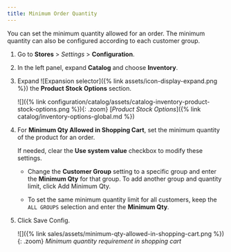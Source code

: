 ```yaml
---
title: Minimum Order Quantity
---
```


You can set the minimum quantity allowed for an order. The minimum quantity can also be configured according to each customer group.

1. Go to **Stores** > _Settings_ > **Configuration**.

1. In the left panel, expand **Catalog** and choose **Inventory**.

1. Expand ![Expansion selector]({% link assets/icon-display-expand.png %}) the **Product Stock Options** section.

   ![]({% link configuration/catalog/assets/catalog-inventory-product-stock-options.png %}){: .zoom}
   [_Product Stock Options_]({% link catalog/inventory-options-global.md %})

1. For **Minimum Qty Allowed in Shopping Cart**, set the minimum quantity of the product for an order.

    If needed, clear the **Use system value** checkbox to modify these settings.

    - Change the **Customer Group** setting to a specific group and enter the **Minimum Qty** for that group. To add another group and quantity limit, click <span class="btn">Add Minimum Qty<span class="btn">.

    - To set the same minimum quantity limit for all customers, keep the `ALL GROUPS` selection and enter the **Minimum Qty**.

1. Click <span class="btn">Save Config</span>.

    ![]({% link sales/assets/minimum-qty-allowed-in-shopping-cart.png %}){: .zoom}
    _Minimum quantity requirement in shopping cart_
